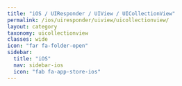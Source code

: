 ```yaml
---
title: "iOS / UIResponder / UIView / UICollectionView"
permalink: /ios/uiresponder/uiview/uicollectionview/
layout: category
taxonomy: uicollectionview
classes: wide
icon: "far fa-folder-open"
sidebar:
  title: "iOS"
  nav: sidebar-ios
  icon: "fab fa-app-store-ios"
---
```

